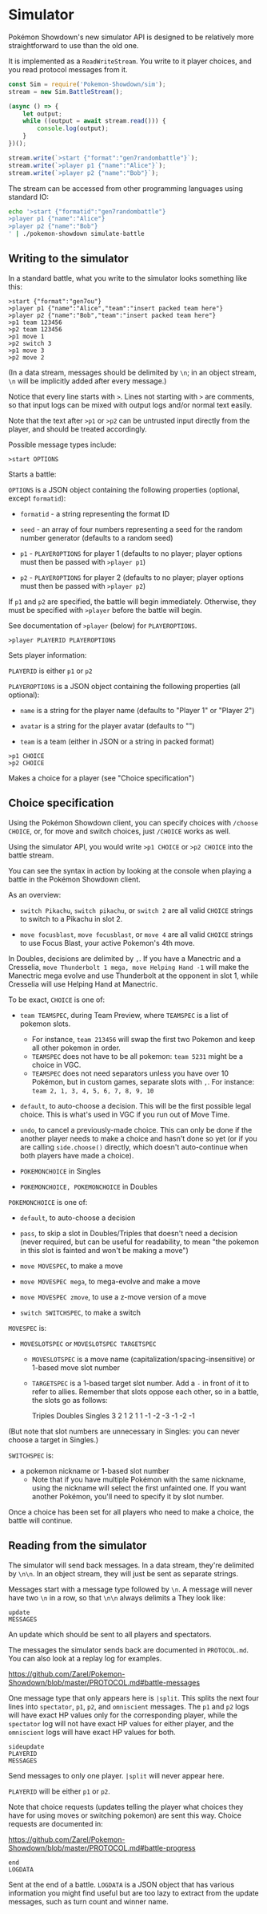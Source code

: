Simulator
=========

Pokémon Showdown's new simulator API is designed to be relatively more straightforward to use than the old one.

It is implemented as a `ReadWriteStream`. You write to it player choices, and you read protocol messages from it.

```js
const Sim = require('Pokemon-Showdown/sim');
stream = new Sim.BattleStream();

(async () => {
    let output;
    while ((output = await stream.read())) {
        console.log(output);
    }
})();

stream.write(`>start {"format":"gen7randombattle"}`);
stream.write(`>player p1 {"name":"Alice"}`);
stream.write(`>player p2 {"name":"Bob"}`);
```

The stream can be accessed from other programming languages using standard IO:

```bash
echo '>start {"formatid":"gen7randombattle"}
>player p1 {"name":"Alice"}
>player p2 {"name":"Bob"}
' | ./pokemon-showdown simulate-battle
```


Writing to the simulator
------------------------

In a standard battle, what you write to the simulator looks something like this:

```
>start {"format":"gen7ou"}
>player p1 {"name":"Alice","team":"insert packed team here"}
>player p2 {"name":"Bob","team":"insert packed team here"}
>p1 team 123456
>p2 team 123456
>p1 move 1
>p2 switch 3
>p1 move 3
>p2 move 2
```

(In a data stream, messages should be delimited by `\n`; in an object stream, `\n` will be implicitly added after every message.)

Notice that every line starts with `>`. Lines not starting with `>` are comments, so that input logs can be mixed with output logs and/or normal text easily.

Note that the text after `>p1` or `>p2` can be untrusted input directly from the player, and should be treated accordingly.

Possible message types include:

```
>start OPTIONS
```

Starts a battle:

`OPTIONS` is a JSON object containing the following properties (optional, except `formatid`):

- `formatid` - a string representing the format ID

- `seed` - an array of four numbers representing a seed for the random number generator (defaults to a random seed)

- `p1` - `PLAYEROPTIONS` for player 1 (defaults to no player; player options must then be passed with `>player p1`)

- `p2` - `PLAYEROPTIONS` for player 2 (defaults to no player; player options must then be passed with `>player p2`)

If `p1` and `p2` are specified, the battle will begin immediately. Otherwise, they must be specified with `>player` before the battle will begin.

See documentation of `>player` (below) for `PLAYEROPTIONS`.

```
>player PLAYERID PLAYEROPTIONS
```

Sets player information:

`PLAYERID` is either `p1` or `p2`

`PLAYEROPTIONS` is a JSON object containing the following properties (all optional):

- `name` is a string for the player name (defaults to "Player 1" or "Player 2")

- `avatar` is a string for the player avatar (defaults to "")

- `team` is a team (either in JSON or a string in packed format)

```
>p1 CHOICE
>p2 CHOICE
```

Makes a choice for a player (see "Choice specification")


Choice specification
--------------------

Using the Pokémon Showdown client, you can specify choices with `/choose CHOICE`, or, for move and switch choices, just `/CHOICE` works as well.

Using the simulator API, you would write `>p1 CHOICE` or `>p2 CHOICE` into the battle stream.

You can see the syntax in action by looking at the console when playing a battle in the Pokémon Showdown client.

As an overview:

- `switch Pikachu`, `switch pikachu`, or `switch 2` are all valid `CHOICE` strings to switch to a Pikachu in slot 2.

- `move focusblast`, `move focusblast`, or `move 4` are all valid `CHOICE` strings to use Focus Blast, your active Pokemon's 4th move.

In Doubles, decisions are delimited by `,`. If you have a Manectric and a Cresselia, `move Thunderbolt 1 mega, move Helping Hand -1` will make the Manectric mega evolve and use Thunderbolt at the opponent in slot 1, while Cresselia will use Helping Hand at Manectric.

To be exact, `CHOICE` is one of:

- `team TEAMSPEC`, during Team Preview, where `TEAMSPEC` is a list of pokemon slots.
  - For instance, `team 213456` will swap the first two Pokemon and keep all other pokemon in order.
  - `TEAMSPEC` does not have to be all pokemon: `team 5231` might be a choice in VGC.
  - `TEAMSPEC` does not need separators unless you have over 10 Pokémon, but in custom games, separate slots with `,`. For instance: `team 2, 1, 3, 4, 5, 6, 7, 8, 9, 10`

- `default`, to auto-choose a decision. This will be the first possible legal choice. This is what's used in VGC if you run out of Move Time.

- `undo`, to cancel a previously-made choice. This can only be done if the another player needs to make a choice and hasn't done so yet (or if you are calling `side.choose()` directly, which doesn't auto-continue when both players have made a choice).

- `POKEMONCHOICE` in Singles

- `POKEMONCHOICE, POKEMONCHOICE` in Doubles

`POKEMONCHOICE` is one of:

- `default`, to auto-choose a decision

- `pass`, to skip a slot in Doubles/Triples that doesn't need a decision (never required, but can be useful for readability, to mean "the pokemon in this slot is fainted and won't be making a move")

- `move MOVESPEC`, to make a move

- `move MOVESPEC mega`, to mega-evolve and make a move

- `move MOVESPEC zmove`, to use a z-move version of a move

- `switch SWITCHSPEC`, to make a switch

`MOVESPEC` is:

- `MOVESLOTSPEC` or `MOVESLOTSPEC TARGETSPEC`
  - `MOVESLOTSPEC` is a move name (capitalization/spacing-insensitive) or 1-based move slot number
  - `TARGETSPEC` is a 1-based target slot number. Add a `-` in front of it to refer to allies. Remember that slots oppose each other, so in a battle, the slots go as follows:

     Triples    Doubles    Singles
     3  2  1     2  1         1
    -1 -2 -3    -1 -2        -1

(But note that slot numbers are unnecessary in Singles: you can never choose a target in Singles.)

`SWITCHSPEC` is:

- a pokemon nickname or 1-based slot number
  - Note that if you have multiple Pokémon with the same nickname, using the nickname will select the first unfainted one. If you want another Pokémon, you'll need to specify it by slot number.

Once a choice has been set for all players who need to make a choice, the battle will continue.


Reading from the simulator
--------------------------

The simulator will send back messages. In a data stream, they're delimited by `\n\n`. In an object stream, they will just be sent as separate strings.

Messages start with a message type followed by `\n`. A message will never have two `\n` in a row, so that `\n\n` always delimits a  They look like:

    update
    MESSAGES

An update which should be sent to all players and spectators.

The messages the simulator sends back are documented in `PROTOCOL.md`. You can also look at a replay log for examples.

https://github.com/Zarel/Pokemon-Showdown/blob/master/PROTOCOL.md#battle-messages

One message type that only appears here is `|split`. This splits the next four lines into `spectator`, `p1`, `p2`, and `omniscient` messages. The `p1` and `p2` logs will have exact HP values only for the corresponding player, while the `spectator` log will not have exact HP values for either player, and the `omniscient` logs will have exact HP values for both.

    sideupdate
    PLAYERID
    MESSAGES

Send messages to only one player. `|split` will never appear here.

`PLAYERID` will be either `p1` or `p2`.

Note that choice requests (updates telling the player what choices they have for using moves or switching pokemon) are sent this way. Choice requests are documented in:

https://github.com/Zarel/Pokemon-Showdown/blob/master/PROTOCOL.md#battle-progress

    end
    LOGDATA

Sent at the end of a battle. `LOGDATA` is a JSON object that has various information you might find useful but are too lazy to extract from the update messages, such as turn count and winner name.

